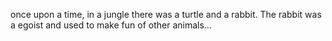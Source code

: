 once upon a time, in a jungle there was a turtle and a rabbit. The rabbit was a egoist and used to make fun of other animals...